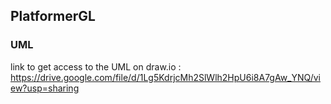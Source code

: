 ## PlatformerGL
### UML

link to get access to the UML on draw.io :
https://drive.google.com/file/d/1Lg5KdrjcMh2SlWlh2HpU6i8A7gAw_YNQ/view?usp=sharing